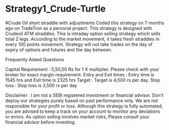 # Strategy1_Crude-Turtle
#Crude Oil short straddle with adjustments
Coded this strategy on 7 months ago on TradeTron as a perosnal project.
This strategy is designed with Crudeoil ATM straddles. This is intraday option selling strategy which sells total 2 legs. According to the market movement, it takes fresh straddles in every 100 points movement. Strategy will not take trades on the day of expiry of options and futures and the day between.

Frequently Asked Questions

Capital Requirement :     5,50,00 Rs for 1 X multiplier. Please check with your broker for exact margin requirement. 
Entry and Exit times :  Entry time is 1545 hrs and Exit time is 2325 hrs 
Target :  Target is 4,000 rs per day. 
Stop loss :  Stop loss is 3,500 rs per day



Disclaimer :  I am not a SEBI registered investment or financial advisor. Don't deploy our strategies purely based on past performance only. We are not responsible for your profit or loss. Although this strategy is fully automated, you are advised to keep a track on your account to monitor any deviations or errors. As option selling involves market risks, Please consult your financial advisor before investing.
